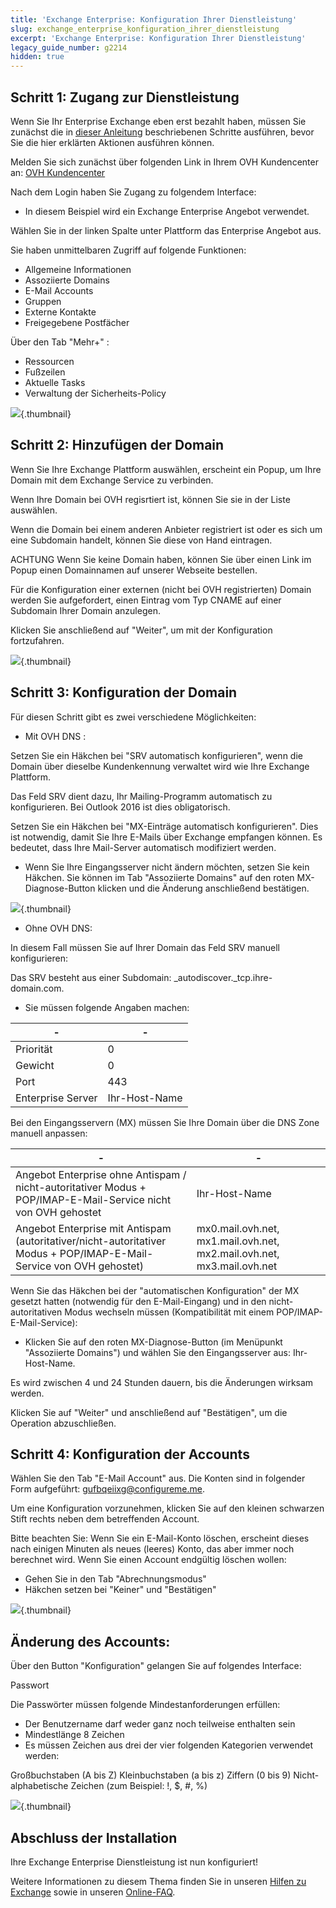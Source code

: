 ```yaml
---
title: 'Exchange Enterprise: Konfiguration Ihrer Dienstleistung'
slug: exchange_enterprise_konfiguration_ihrer_dienstleistung
excerpt: 'Exchange Enterprise: Konfiguration Ihrer Dienstleistung'
legacy_guide_number: g2214
hidden: true
---
```


## Schritt 1: Zugang zur Dienstleistung
Wenn Sie Ihr Enterprise Exchange eben erst bezahlt haben, müssen Sie zunächst die in [dieser Anleitung](https://www.ovh.de/g2074.exchange_premiers_pas_avec_un_serveur_private) beschriebenen Schritte ausführen, bevor Sie die hier erklärten Aktionen ausführen können.

Melden Sie sich zunächst über folgenden Link in Ihrem OVH Kundencenter an: [OVH Kundencenter](https://www.ovh.com/auth/?action=gotomanager&from=https://www.ovh.de/&ovhSubsidiary=de)

Nach dem Login haben Sie Zugang zu folgendem Interface:

* In diesem Beispiel wird ein Exchange Enterprise Angebot verwendet.

Wählen Sie in der linken Spalte unter Plattform das Enterprise Angebot aus.

Sie haben unmittelbaren Zugriff auf folgende Funktionen:


- Allgemeine Informationen
- Assoziierte Domains
- E-Mail Accounts
- Gruppen
- Externe Kontakte
- Freigegebene Postfächer


Über den Tab "Mehr+" :


- Ressourcen
- Fußzeilen
- Aktuelle Tasks
- Verwaltung der Sicherheits-Policy



![](images/img_4377.jpg){.thumbnail}


## Schritt 2: Hinzufügen der Domain
Wenn Sie Ihre Exchange Plattform auswählen, erscheint ein Popup, um Ihre Domain mit dem Exchange Service zu verbinden.

Wenn Ihre Domain bei OVH regisrtiert ist, können Sie sie in der Liste auswählen.

Wenn die Domain bei einem anderen Anbieter registriert ist oder es sich um eine Subdomain handelt, können Sie diese von Hand eintragen.

 ACHTUNG 
Wenn Sie keine Domain haben, können Sie über einen Link im Popup einen Domainnamen auf unserer Webseite bestellen.

Für die Konfiguration einer externen (nicht bei OVH registrierten) Domain werden Sie aufgefordert, einen Eintrag vom Typ CNAME auf einer Subdomain Ihrer Domain anzulegen.

[]({legacy}1519)

Klicken Sie anschließend auf "Weiter", um mit der Konfiguration fortzufahren.

![](images/img_4382.jpg){.thumbnail}


## Schritt 3: Konfiguration der Domain
Für diesen Schritt gibt es zwei verschiedene Möglichkeiten:


- Mit OVH DNS :


Setzen Sie ein Häkchen bei "SRV automatisch konfigurieren", wenn die Domain über dieselbe Kundenkennung verwaltet wird wie Ihre Exchange Plattform.

Das Feld SRV dient dazu, Ihr Mailing-Programm automatisch zu konfigurieren. Bei Outlook 2016 ist dies obligatorisch.

Setzen Sie ein Häkchen bei "MX-Einträge automatisch konfigurieren". Dies ist notwendig, damit Sie Ihre E-Mails über Exchange empfangen können. Es bedeutet, dass Ihre Mail-Server automatisch modifiziert werden.


- Wenn Sie Ihre Eingangsserver nicht ändern möchten, setzen Sie kein Häkchen. Sie können im Tab "Assoziierte Domains" auf den roten MX-Diagnose-Button klicken und die Änderung anschließend bestätigen.



![](images/img_4383.jpg){.thumbnail}

- Ohne OVH DNS:


In diesem Fall müssen Sie auf Ihrer Domain das Feld SRV manuell konfigurieren:

Das SRV besteht aus einer Subdomain: _autodiscover._tcp.ihre-domain.com.


- Sie müssen folgende Angaben machen:

|-|-|
|---|---|
|Priorität|0|
|Gewicht|0|
|Port|443|
| Enterprise Server| Ihr-Host-Name|


Bei den Eingangsservern (MX) müssen Sie Ihre Domain über die DNS Zone manuell anpassen:

|-|-|
|---|---|
|Angebot Enterprise ohne Antispam / nicht-autoritativer Modus + POP/IMAP-E-Mail-Service nicht von OVH gehostet| Ihr-Host-Name|
|Angebot Enterprise mit Antispam (autoritativer/nicht-autoritativer Modus + POP/IMAP-E-Mail-Service von OVH gehostet)|mx0.mail.ovh.net, mx1.mail.ovh.net, mx2.mail.ovh.net, mx3.mail.ovh.net|

Wenn Sie das Häkchen bei der "automatischen Konfiguration" der MX gesetzt hatten (notwendig für den E-Mail-Eingang) und in den nicht-autoritativen Modus wechseln müssen (Kompatibilität mit einem POP/IMAP-E-Mail-Service):


- Klicken Sie auf den roten MX-Diagnose-Button (im Menüpunkt "Assoziierte Domains") und wählen Sie den Eingangsserver aus: Ihr-Host-Name.

Es wird zwischen 4 und 24 Stunden dauern, bis die Änderungen wirksam werden.


Klicken Sie auf "Weiter" und anschließend auf "Bestätigen", um die Operation abzuschließen.


## Schritt 4: Konfiguration der Accounts
Wählen Sie den Tab "E-Mail Account" aus. Die Konten sind in folgender Form aufgeführt: gufbqeiixg@configureme.me.

Um eine Konfiguration vorzunehmen, klicken Sie auf den kleinen schwarzen Stift rechts neben dem betreffenden Account.

Bitte beachten Sie: Wenn Sie ein E-Mail-Konto löschen, erscheint dieses nach einigen Minuten als neues (leeres) Konto, das aber immer noch berechnet wird. Wenn Sie einen Account endgültig löschen wollen:


- Gehen Sie in den Tab "Abrechnungsmodus"
- Häkchen setzen bei "Keiner" und "Bestätigen"



![](images/img_4384.jpg){.thumbnail}

## Änderung des Accounts:
Über den Button "Konfiguration" gelangen Sie auf folgendes Interface:

Passwort

Die Passwörter müssen folgende Mindestanforderungen erfüllen:


- Der Benutzername darf weder ganz noch teilweise enthalten sein
- Mindestlänge 8 Zeichen
- Es müssen Zeichen aus drei der vier folgenden Kategorien verwendet werden:


Großbuchstaben (A bis Z)
Kleinbuchstaben (a bis z)
Ziffern (0 bis 9)
Nicht-alphabetische Zeichen (zum Beispiel: !, $, #, %)

![](images/img_4385.jpg){.thumbnail}


## Abschluss der Installation
Ihre Exchange Enterprise Dienstleistung ist nun konfiguriert!

Weitere Informationen zu diesem Thema finden Sie in unseren [Hilfen zu Exchange](https://www.ovhcloud.com/de/emails/hosted-exchange/anleitungen/) sowie in unseren [Online-FAQ](https://www.ovhcloud.com/de/emails/hosted-exchange/).


